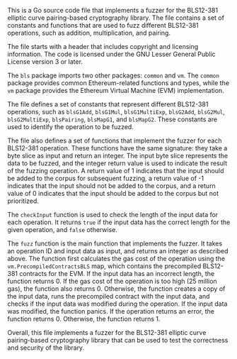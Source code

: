 This is a Go source code file that implements a fuzzer for the BLS12-381 elliptic curve pairing-based cryptography library. The file contains a set of constants and functions that are used to fuzz different BLS12-381 operations, such as addition, multiplication, and pairing.

The file starts with a header that includes copyright and licensing information. The code is licensed under the GNU Lesser General Public License version 3 or later.

The `bls` package imports two other packages: `common` and `vm`. The `common` package provides common Ethereum-related functions and types, while the `vm` package provides the Ethereum Virtual Machine (EVM) implementation.

The file defines a set of constants that represent different BLS12-381 operations, such as `blsG1Add`, `blsG1Mul`, `blsG1MultiExp`, `blsG2Add`, `blsG2Mul`, `blsG2MultiExp`, `blsPairing`, `blsMapG1`, and `blsMapG2`. These constants are used to identify the operation to be fuzzed.

The file also defines a set of functions that implement the fuzzer for each BLS12-381 operation. These functions have the same signature: they take a byte slice as input and return an integer. The input byte slice represents the data to be fuzzed, and the integer return value is used to indicate the result of the fuzzing operation. A return value of 1 indicates that the input should be added to the corpus for subsequent fuzzing, a return value of -1 indicates that the input should not be added to the corpus, and a return value of 0 indicates that the input should be added to the corpus but not prioritized.

The `checkInput` function is used to check the length of the input data for each operation. It returns `true` if the input data has the correct length for the given operation, and `false` otherwise.

The `fuzz` function is the main function that implements the fuzzer. It takes an operation ID and input data as input, and returns an integer as described above. The function first calculates the gas cost of the operation using the `vm.PrecompiledContractsBLS` map, which contains the precompiled BLS12-381 contracts for the EVM. If the input data has an incorrect length, the function returns 0. If the gas cost of the operation is too high (25 million gas), the function also returns 0. Otherwise, the function creates a copy of the input data, runs the precompiled contract with the input data, and checks if the input data was modified during the operation. If the input data was modified, the function panics. If the operation returns an error, the function returns 0. Otherwise, the function returns 1.

Overall, this file implements a fuzzer for the BLS12-381 elliptic curve pairing-based cryptography library that can be used to test the correctness and security of the library.